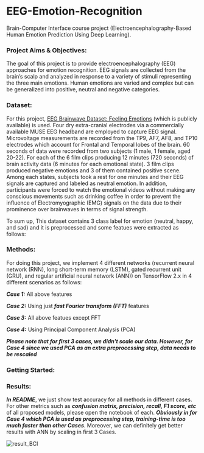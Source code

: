 # EEG-Emotion-Recognition
Brain-Computer Interface course project (Electroencephalography-Based Human Emotion Prediction Using Deep Learning).

### Project Aims & Objectives:
The goal of this project is to provide electroencephalography (EEG) approaches for emotion recognition. EEG signals are collected from the brain’s scalp and analyzed in response to a variety of stimuli representing the three main emotions. Human emotions are varied and complex but can be generalized into positive, neutral and negative categories.



### Dataset:
For this project, [EEG Brainwave Dataset: Feeling Emotions](https://www.kaggle.com/datasets/birdy654/eeg-brainwave-dataset-feeling-emotions) (which is publicly available) is used. Four dry extra-cranial electrodes via a commercially available MUSE EEG headband are employed to capture EEG signal. Microvoltage measurements are recorded from the TP9, AF7, AF8, and TP10 electrodes which account for Frontal and Temporal lobes of the brain. 60 seconds of data were recorded from two subjects (1 male, 1 female, aged 20-22). For each of the 6 film clips producing 12 minutes (720 seconds) of brain activity data (6 minutes for each emotional state). 3 film clips produced negative emotions and 3 of them contained positive scene. Among each states, subjects took a rest for one minutes and their EEG signals are captured and labeled as neutral emotion. In addition, participants were forced to watch the emotional videos without making any conscious movements such as drinking coffee in order to prevent the influence of Electromyographic (EMG) signals on the data due to their prominence over brainwaves in terms of signal strength.

To sum up, This dataset contains 3 class label for emotion (neutral, happy, and sad) and it is preprocessed and some featues were extracted as follows:



### Methods:
For doing this project, we implement 4 different networks (recurrent neural network (RNN), long short-term memory (LSTM), gated recurrent unit (GRU), and regular artificial neural network (ANN)) on TensorFlow 2.x in 4 different scenarios as follows:

***Case 1:*** All above features

***Case 2:*** Using just ***fast Fourier transform (FFT)*** features

***Case 3:*** All above featues except FFT

***Case 4:*** Using Principal Component Analysis (PCA)


***Please note that for first 3 cases, we didn't scale our data. However, for Case 4 since we used PCA as an extra preprocessing step, data needs to be rescaled***



### Getting Started:




### Results:

***In README***, we just show test accuracy for all methods in different cases. For other metrics such as ***confusion matrix, precision, recall, F1 score, etc***  of all proposed models, please open the notebook of each. ***Obviously in for Case 4 which PCA is used as preprocessing step, training-time is too much faster than other Cases***. Moreover, we can definitely get better results with ANN by scaling in first 3 Cases. 

![result_BCI](https://user-images.githubusercontent.com/107177894/172810498-0e0efdda-426c-4893-82a5-d8499b96399a.png)
